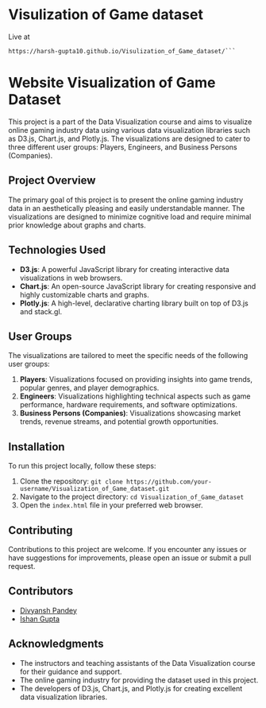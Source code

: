 # Visulization of Game dataset

Live at
```
https://harsh-gupta10.github.io/Visulization_of_Game_dataset/```
```

# Website Visualization of Game Dataset

This project is a part of the Data Visualization course and aims to visualize online gaming industry data using various data visualization libraries such as D3.js, Chart.js, and Plotly.js. The visualizations are designed to cater to three different user groups: Players, Engineers, and Business Persons (Companies).

## Project Overview

The primary goal of this project is to present the online gaming industry data in an aesthetically pleasing and easily understandable manner. The visualizations are designed to minimize cognitive load and require minimal prior knowledge about graphs and charts.

## Technologies Used

- **D3.js**: A powerful JavaScript library for creating interactive data visualizations in web browsers.
- **Chart.js**: An open-source JavaScript library for creating responsive and highly customizable charts and graphs.
- **Plotly.js**: A high-level, declarative charting library built on top of D3.js and stack.gl.

## User Groups

The visualizations are tailored to meet the specific needs of the following user groups:

1. **Players**: Visualizations focused on providing insights into game trends, popular genres, and player demographics.
2. **Engineers**: Visualizations highlighting technical aspects such as game performance, hardware requirements, and software optimizations.
3. **Business Persons (Companies)**: Visualizations showcasing market trends, revenue streams, and potential growth opportunities.

## Installation

To run this project locally, follow these steps:

1. Clone the repository: `git clone https://github.com/your-username/Visualization_of_Game_dataset.git`
2. Navigate to the project directory: `cd Visualization_of_Game_dataset`
3. Open the `index.html` file in your preferred web browser.



## Contributing

Contributions to this project are welcome. If you encounter any issues or have suggestions for improvements, please open an issue or submit a pull request.

## Contributors
- [Divyansh Pandey](https://github.com/divyanash911)
- [Ishan Gupta](https://github.com/Ishan-1)

## Acknowledgments

- The instructors and teaching assistants of the Data Visualization course for their guidance and support.
- The online gaming industry for providing the dataset used in this project.
- The developers of D3.js, Chart.js, and Plotly.js for creating excellent data visualization libraries.




```
